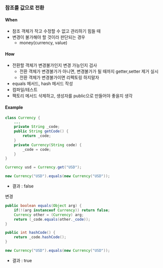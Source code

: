 ### 참조를 값으로 전환
#### When
- 참조 객체가 작고 수정할 수 없고 관리하기 힘들 때
- 변경이 불가해야 할 것이라 판단되는 경우
  - money(currency, value)
#### How
- 전환할 객체가 변경불가인지 변경 가능인지 검사
  - 전환 객체가 변경불가가 아니면, 변경불가가 될 때까지 getter,setter 제거 실시
  - 전환 객체가 변경불가이면 리펙토링 하지말자
- equals 메서드, hash 메서드 작성
- 컴파일/테스트
- 팩토리 메서드 삭제하고, 생성자를 public으로 만들어야 좋을지 생각
#### Example
```java
class Currency {
    ...
    private String _code;
    public String getCode() {
        return _code;
    }
    private Currency(String code) {
        _code = code;
    }
}
```
```java
Currency usd = Currency.get("USD");
```
```java
new Currency("USD").equals(new Currency("USD"));
```
- 결과 : false

변경
```java
public boolean equals(Object arg) {
    if(!(arg instanceof Currency)) return false;
    Currency other = (Currency) arg;
    return (_code.equals(other._code));
}

public int hashCode() {
    return _code.hashCode();
}
```
```java
new Currency("USD").equals(new Currency("USD"));
```
- 결과 : true